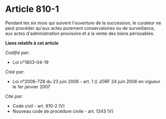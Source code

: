 # Article 810-1

Pendant les six mois qui suivent l'ouverture de la succession, le curateur ne peut procéder qu'aux actes purement
conservatoires ou de surveillance, aux actes d'administration provisoire et à la vente des biens périssables.

**Liens relatifs à cet article**

_Codifié par_:

  - Loi n°1803-04-19

_Créé par_:

  - Loi n°2006-728 du 23 juin 2006 - art. 1 () JORF 24 juin 2006 en vigueur le 1er janvier 2007

_Cité par_:

  - Code civil - art. 810-2 (V)
  - Nouveau code de procédure civile - art. 1343 (V)

